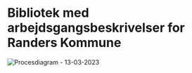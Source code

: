 # Bibliotek med arbejdsgangsbeskrivelser for Randers Kommune
![Procesdiagram - 13-03-2023](https://user-images.githubusercontent.com/118276324/224640655-900458bc-1302-4a05-875e-6d88ce0ff5e3.png)
